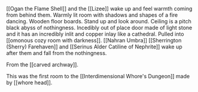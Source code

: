 [[Ogan the Flame Shell]] and the [[Lizee]] wake up and feel warmth coming from behind them. Warmly lit room with shadows and shapes of a fire dancing. Wooden floor boards. Stand up and look around. Ceiling is a pitch black abyss of nothingness. Incedibly out of place door made of light stone and it has an incredibly inlit and copper inlay like a cathedral. Pulled into [[omonous cozy room with darkness]]. [[Nahran Umbra]] [[Sherrington (Sherry) Farehaven]] and [[Serinus Alder Catiline of Nephrite]] wake up after them and fall from the nothingness.

From the [[carved archway]]. 

This was the first room to the [[Interdimensional Whore's Dungeon]] made by [[whore head]].